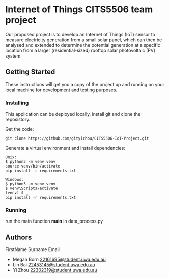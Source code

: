 # Internet of Things CITS5506 team project
Our proposed project is to develop an Internet of Things (IoT) sensor to measure electricity generation from a small solar panel, which can then be analysed and extended to determine the potential generation at a specific location from a larger (residential-sized) rooftop solar photovoltaic (PV) system.

## Getting Started

These instructions will get you a copy of the project up and running on your local machine for development and testing purposes.

### Installing

This application can be deployed locally, install git and clone the reposistory.

Get the code:
```
git clone https://github.com/gityizhou/CITS5506-IoT-Project.git
```


Generate a virtual environment and install dependencies:
```
Unix:
$ python3 -m venv venv
source venv/bin/activate
pip install -r requirements.txt

Windows:
$ python3 -m venv venv
$ venv\Scripts\activate
(venv) $ _
pip install -r requirements.txt
```

### Running

run the main function __main__ in data_process.py


## Authors
 
FirstName	  Surname       	Email
* Megan	    Born	          22161695@student.uwa.edu.au
* Lin	      Bai	           22453145@student.uwa.edu.au
* Yi	       Zhou	          22302319@student.uwa.edu.au


